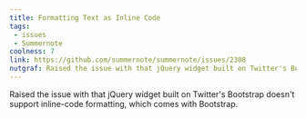 ```yaml
---
title: Formatting Text as Inline Code
tags:
 - issues
 - Summernote
coolness: 7
link: https://github.com/summernote/summernote/issues/2308
nutgraf: Raised the issue with that jQuery widget built on Twitter's Bootstrap doesn't support inline-code formatting.
---
```


Raised the issue with that jQuery widget built on Twitter's Bootstrap doesn't support inline-code formatting, which comes with Bootstrap.